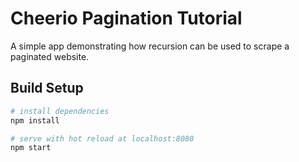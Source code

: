 # Cheerio Pagination Tutorial

A simple app demonstrating how recursion can be used to scrape a paginated website.

## Build Setup

``` bash
# install dependencies
npm install

# serve with hot reload at localhost:8080
npm start
```
